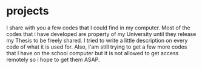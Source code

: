 # projects
I share with you a few codes that I could find in my computer. Most of the codes that i have developed are property of my University
until they release my Thesis to be freely shared. I tried to write a little description on every code of what it is used for.
Also, I'am still trying to get a few more codes that I have on the school computer but it is not allowed to get access remotely so i hope
to get them ASAP.

